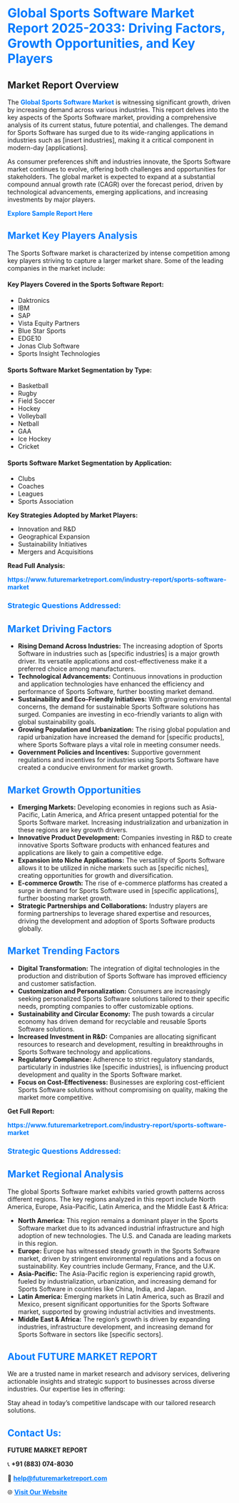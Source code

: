 <h1 style="color: #007BFF;">Global Sports Software Market Report 2025-2033: Driving Factors, Growth Opportunities, and Key Players</h1>

<section id="overview">
<h2>Market Report Overview</h2>
<p>The <a href="https://www.futuremarketreport.com/industry-report/sports-software-market" style="color: #007BFF; text-decoration: none;"><strong>Global Sports Software Market</strong></a> is witnessing significant growth, driven by increasing demand across various industries. This report delves into the key aspects of the Sports Software market, providing a comprehensive analysis of its current status, future potential, and challenges. The demand for Sports Software has surged due to its wide-ranging applications in industries such as [insert industries], making it a critical component in modern-day [applications].</p>
<p>As consumer preferences shift and industries innovate, the Sports Software market continues to evolve, offering both challenges and opportunities for stakeholders. The global market is expected to expand at a substantial compound annual growth rate (CAGR) over the forecast period, driven by technological advancements, emerging applications, and increasing investments by major players.</p>
</section>

<section id="overview">
<p><a href="https://www.futuremarketreport.com/request-sample/reportId=107482" style="color: #007BFF; text-decoration: none;"><strong>Explore Sample Report Here</strong></a></p>
</section>

<section id="key-players">
<h2 style="color: #007BFF;">Market Key Players Analysis</h2>
<p>The Sports Software market is characterized by intense competition among key players striving to capture a larger market share. Some of the leading companies in the market include:</p>
<h4>Key Players Covered in the Sports Software Report:</h4>
<ul><li>Daktronics</li><li>IBM</li><li>SAP</li><li>Vista Equity Partners</li><li>Blue Star Sports</li><li>EDGE10</li><li>Jonas Club Software</li><li>Sports Insight Technologies</li></ul>
<h4>Sports Software Market Segmentation by Type:</h4>
<ul><li>Basketball</li><li>Rugby</li><li>Field Soccer</li><li>Hockey</li><li>Volleyball</li><li>Netball</li><li>GAA</li><li>Ice Hockey</li><li>Cricket</li></ul>

<h4>Sports Software Market Segmentation by Application:</h4>
<ul><li>Clubs</li><li>Coaches</li><li>Leagues</li><li>Sports Association</li></ul>
<p><strong>Key Strategies Adopted by Market Players:</strong></p>
<ul>
<li>Innovation and R&D</li>
<li>Geographical Expansion</li>
<li>Sustainability Initiatives</li>
<li>Mergers and Acquisitions</li>
</ul>
</section>

<section>
<p><strong>Read Full Analysis: </strong></p><a href="https://www.futuremarketreport.com/industry-report/sports-software-market" style="color: #007BFF; text-decoration: none;"><strong>https://www.futuremarketreport.com/industry-report/sports-software-market</strong></a>
<h3 style="color: #007BFF;">Strategic Questions Addressed:</h3>
</section>

<section id="driving-factors">
<h2 style="color: #007BFF;">Market Driving Factors</h2>
<ul>
<li><strong>Rising Demand Across Industries:</strong> The increasing adoption of Sports Software in industries such as [specific industries] is a major growth driver. Its versatile applications and cost-effectiveness make it a preferred choice among manufacturers.</li>
<li><strong>Technological Advancements:</strong> Continuous innovations in production and application technologies have enhanced the efficiency and performance of Sports Software, further boosting market demand.</li>
<li><strong>Sustainability and Eco-Friendly Initiatives:</strong> With growing environmental concerns, the demand for sustainable Sports Software solutions has surged. Companies are investing in eco-friendly variants to align with global sustainability goals.</li>
<li><strong>Growing Population and Urbanization:</strong> The rising global population and rapid urbanization have increased the demand for [specific products], where Sports Software plays a vital role in meeting consumer needs.</li>
<li><strong>Government Policies and Incentives:</strong> Supportive government regulations and incentives for industries using Sports Software have created a conducive environment for market growth.</li>
</ul>
</section>

<section id="growth-opportunities">
<h2 style="color: #007BFF;">Market Growth Opportunities</h2>
<ul>
<li><strong>Emerging Markets:</strong> Developing economies in regions such as Asia-Pacific, Latin America, and Africa present untapped potential for the Sports Software market. Increasing industrialization and urbanization in these regions are key growth drivers.</li>
<li><strong>Innovative Product Development:</strong> Companies investing in R&D to create innovative Sports Software products with enhanced features and applications are likely to gain a competitive edge.</li>
<li><strong>Expansion into Niche Applications:</strong> The versatility of Sports Software allows it to be utilized in niche markets such as [specific niches], creating opportunities for growth and diversification.</li>
<li><strong>E-commerce Growth:</strong> The rise of e-commerce platforms has created a surge in demand for Sports Software used in [specific applications], further boosting market growth.</li>
<li><strong>Strategic Partnerships and Collaborations:</strong> Industry players are forming partnerships to leverage shared expertise and resources, driving the development and adoption of Sports Software products globally.</li>
</ul>
</section>

<section id="trending-factors">
<h2 style="color: #007BFF;">Market Trending Factors</h2>
<ul>
<li><strong>Digital Transformation:</strong> The integration of digital technologies in the production and distribution of Sports Software has improved efficiency and customer satisfaction.</li>
<li><strong>Customization and Personalization:</strong> Consumers are increasingly seeking personalized Sports Software solutions tailored to their specific needs, prompting companies to offer customizable options.</li>
<li><strong>Sustainability and Circular Economy:</strong> The push towards a circular economy has driven demand for recyclable and reusable Sports Software solutions.</li>
<li><strong>Increased Investment in R&D:</strong> Companies are allocating significant resources to research and development, resulting in breakthroughs in Sports Software technology and applications.</li>
<li><strong>Regulatory Compliance:</strong> Adherence to strict regulatory standards, particularly in industries like [specific industries], is influencing product development and quality in the Sports Software market.</li>
<li><strong>Focus on Cost-Effectiveness:</strong> Businesses are exploring cost-efficient Sports Software solutions without compromising on quality, making the market more competitive.</li>
</ul>
</section>

<section>
<p><strong>Get Full Report: </strong></p><a href="https://www.futuremarketreport.com/industry-report/sports-software-market" style="color: #007BFF; text-decoration: none;"><strong>https://www.futuremarketreport.com/industry-report/sports-software-market</strong></a>
<h3 style="color: #007BFF;">Strategic Questions Addressed:</h3>
</section>


<section id="regional-analysis">
<h2 style="color: #007BFF;">Market Regional Analysis</h2>
<p>The global Sports Software market exhibits varied growth patterns across different regions. The key regions analyzed in this report include North America, Europe, Asia-Pacific, Latin America, and the Middle East & Africa:</p>
<ul>
<li><strong>North America:</strong> This region remains a dominant player in the Sports Software market due to its advanced industrial infrastructure and high adoption of new technologies. The U.S. and Canada are leading markets in this region.</li>
<li><strong>Europe:</strong> Europe has witnessed steady growth in the Sports Software market, driven by stringent environmental regulations and a focus on sustainability. Key countries include Germany, France, and the U.K.</li>
<li><strong>Asia-Pacific:</strong> The Asia-Pacific region is experiencing rapid growth, fueled by industrialization, urbanization, and increasing demand for Sports Software in countries like China, India, and Japan.</li>
<li><strong>Latin America:</strong> Emerging markets in Latin America, such as Brazil and Mexico, present significant opportunities for the Sports Software market, supported by growing industrial activities and investments.</li>
<li><strong>Middle East & Africa:</strong> The region’s growth is driven by expanding industries, infrastructure development, and increasing demand for Sports Software in sectors like [specific sectors].</li>
</ul>
</section>

<footer>
<h2 style="color: #007BFF;">About FUTURE MARKET REPORT</h2>
<p>We are a trusted name in market research and advisory services, delivering actionable insights and strategic support to businesses across diverse industries. Our expertise lies in offering:</p>

<p>Stay ahead in today’s competitive landscape with our tailored research solutions.</p>

<h2 style="color: #007BFF;">Contact Us:</h2>
<p><strong>FUTURE MARKET REPORT</strong></p>
<p>📞 <strong>+91 (883) 074-8030</strong></p>
<p>📧 <strong><a href="mailto:help@futuremarketreport.com" style="color: #007BFF;">help@futuremarketreport.com</a></strong></p>
<p>🌐 <strong><a href="https://www.futuremarketreport.com/" style="color: #007BFF;">Visit Our Website</a></strong></p>
</footer>